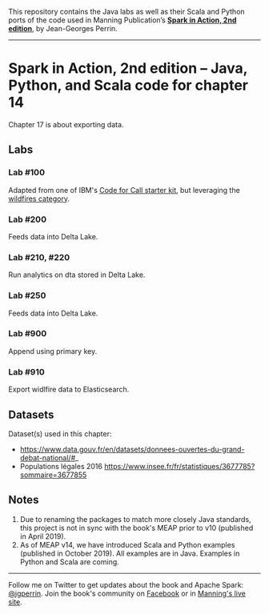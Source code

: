 This repository contains the Java labs as well as their Scala and Python ports of the code used in Manning Publication’s **[Spark in Action, 2nd edition](https://www.manning.com/books/spark-in-action-second-edition?a_aid=jgp)**, by Jean-Georges Perrin.

---

# Spark in Action, 2nd edition – Java, Python, and Scala code for chapter 14

Chapter 17 is about exporting data.

## Labs

### Lab \#100
Adapted from one of IBM's [Code for Call starter kit](https://developer.ibm.com/callforcode/starters/water), but leveraging the [wildfires category](https://developer.ibm.com/code-and-response/disasters/wildfires).

### Lab \#200
Feeds data into Delta Lake.

### Lab \#210, \#220
Run analytics on dta stored in Delta Lake.

### Lab \#250
Feeds data into Delta Lake.

### Lab \#900
Append using primary key.

### Lab \#910
Export widlfire data to Elasticsearch.

## Datasets

Dataset(s) used in this chapter:

 * https://www.data.gouv.fr/en/datasets/donnees-ouvertes-du-grand-debat-national/#_
 * Populations légales 2016 https://www.insee.fr/fr/statistiques/3677785?sommaire=3677855

## Notes

 1. Due to renaming the packages to match more closely Java standards, this project is not in sync with the book's MEAP prior to v10 (published in April 2019).
 2. As of MEAP v14, we have introduced Scala and Python examples (published in October 2019). All examples are in Java. Examples in Python and Scala are coming.
 
---

Follow me on Twitter to get updates about the book and Apache Spark: [@jgperrin](https://twitter.com/jgperrin). Join the book's community on [Facebook](https://facebook.com/sparkinaction/) or in [Manning's live site](https://forums.manning.com/forums/spark-in-action-second-edition?a_aid=jgp).

